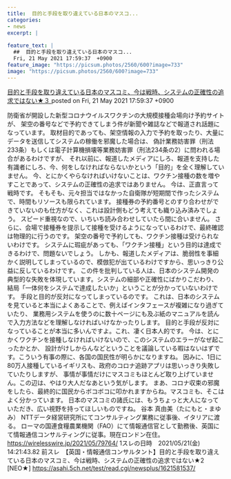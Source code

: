 ```yaml
---
title:  目的と手段を取り違えている日本のマスコ...
categories:
- news
excerpt: |
  
feature_text: |
  ##  目的と手段を取り違えている日本のマスコ...
  Fri, 21 May 2021 17:59:37  +0900
feature_image: "https://picsum.photos/2560/600?image=733"
image: "https://picsum.photos/2560/600?image=733"
---
```


[ 目的と手段を取り違えている日本のマスコミ、今は戦時、システムの正確性の追求ではない★３  ](https://asahi.5ch.net/test/read.cgi/newsplus/1621587577/)
posted on Fri, 21 May 2021 17:59:37  +0900

<!--more-->

防衛省が開設した新型コロナウイルスワクチンの大規模接種会場向け予約サイトが、 架空の番号などで予約できてしまう件が新聞や雑誌などで報道され話題になっています。 取材目的であっても、架空情報の入力で予約を取ったり、大量にデータを送信してシステムの稼働を邪魔した場合は、 偽計業務妨害罪（刑法233条）もしくは電子計算機損壊等業務妨害罪（刑法234条の2）に問われる場合があるわけですが、 それ以前に、報道したメディアにしろ、報道を支持した有識者にしろ、今、何をしなければならないかという「目的」を全く理解していません。 今、とにかくやらなければいけないことは、ワクチン接種の数を増やすことであって、システムの正確性の追求ではありません。 今は、正直言って戦時です。 そもそも、元々担当ではなかった自衛隊が短期間で作ったシステムで、時間もリソースも限られています。 接種券の予約番号とのすり合わせができていないのも仕方がなく、これは設計側もどう考えても織り込み済みでしょう。 スピード重視なので、いちいち読み合わせしていたら間に合いません。 さらに、会場で接種券を提示して接種を受けるようになっているわけで、最終確認は物理的に行うのです。 架空の番号で予約しても、ワクチン接種は受けられないわけです。 システムに瑕疵があっても、「ワクチン接種」という目的は達成できるわけで、問題ないでしょう。 しかも、報道したメディアは、脆弱性を事細かく説明してしまっているので、模倣犯が出ているわけですから、思いっきり公益に反しているわけです。 この件を批判している人は、日本のシステム開発の典型的な失敗を体現しています。システムの細部や正確性にばかりこだわり、 結局「一体何をシステムで達成したいか」ということが分かっていないわけです。 手段と目的が反対になってしまっているのです。 これは、日本のシステムを見ていると本当によくあることで、例えばインタフェースが複雑になり過ぎていたり、 業務用システムを使うのに数十ページにも及ぶ紙のマニュアルを読んで入力方法などを理解しなければいけなかったりします。 目的と手段が反対になっていることが本当に多いんですよ。これ、凄く日本人的です。 今は、とにかくワクチンを接種しなければいけないので、このシステムのエラーがなぜ起こったかとか、 設計がけしからんなどということを議論している暇はないはずです。こういう有事の際に、各国の国民性が明らかになりますね。 因みに、1日に80万人接種しているイギリスも、政府のコロナ追跡アプリは思いっきり失敗していたりしますが、 事情が事情だけにマスコミもほとんど取り上げていません。この辺は、やはり大人だなあという気がします。 まあ、コロナ収束の邪魔をしたら、最終的に国民からボコボコに叩かれますからね。マスコミも、そこはよく分かっています。 日本のマスコミの諸氏には、もうちょっと大人になっていただき、広い視野を持ってほしいものですね。 谷本 真由美（たにもと・まゆみ） NTTデータ経営研究所にてコンサルティング業務に従事後、イタリアに渡る。 ローマの国連食糧農業機関（FAO）にて情報通信官として勤務後、英国にて情報通信コンサルティングに従事。現在ロンドン在住。 https://wirelesswire.jp/2021/05/79764/ 1スレの日時　2021/05/21(金) 14:21:43.82 前スレ　【英国・情報通信コンサルタント】目的と手段を取り違えている日本のマスコミ、今は戦時、システムの正確性の追求ではない★2 [NEO★] https://asahi.5ch.net/test/read.cgi/newsplus/1621581537/
